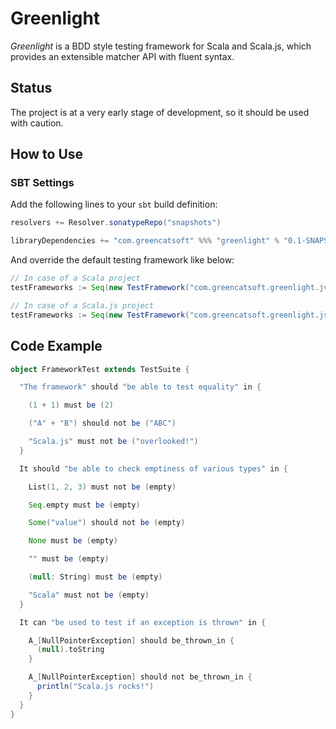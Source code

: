 # Greenlight
_Greenlight_ is a BDD style testing framework for Scala and Scala.js, which provides an extensible matcher API with fluent syntax.

## Status

The project is at a very early stage of development, so it should be used with caution.

## How to Use

### SBT Settings

Add the following lines to your ```sbt``` build definition:

```scala
resolvers += Resolver.sonatypeRepo("snapshots")

libraryDependencies += "com.greencatsoft" %%% "greenlight" % "0.1-SNAPSHOT"
```

And override the default testing framework like below:

```scala
// In case of a Scala project
testFrameworks := Seq(new TestFramework("com.greencatsoft.greenlight.jvm.Greenlight"))

// In case of a Scala.js project
testFrameworks := Seq(new TestFramework("com.greencatsoft.greenlight.js.Greenlight"))
```

## Code Example

```scala
object FrameworkTest extends TestSuite {

  "The framework" should "be able to test equality" in {

    (1 + 1) must be (2)

    ("A" + "B") should not be ("ABC")

    "Scala.js" must not be ("overlooked!")
  }

  It should "be able to check emptiness of various types" in {

    List(1, 2, 3) must not be (empty)

    Seq.empty must be (empty)

    Some("value") should not be (empty)

    None must be (empty)

    "" must be (empty)

    (null: String) must be (empty)

    "Scala" must not be (empty)
  }

  It can "be used to test if an exception is thrown" in {

    A_[NullPointerException] should be_thrown_in {
      (null).toString
    }

    A_[NullPointerException] should not be_thrown_in {
      println("Scala.js rocks!")
    }
  }
}
  ```
